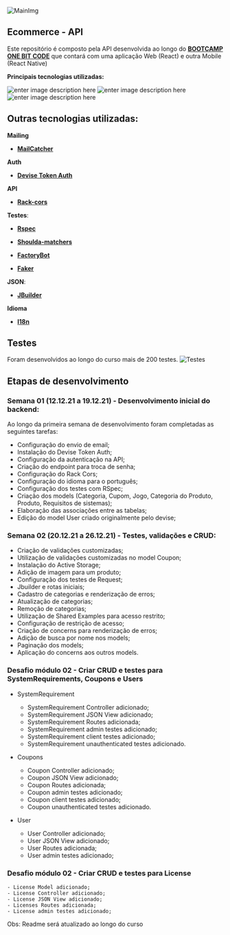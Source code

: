 
![MainImg](https://res.cloudinary.com/dloadb2bx/image/upload/v1639272457/onebig_hiu9oa.png)

## Ecommerce - API

Este repositório é composto pela API desenvolvida ao longo do **[BOOTCAMP ONE BIT CODE](https://onebitcode.com/)** que contará com uma aplicação Web (React) e outra Mobile (React Native)

**Principais tecnologias utilizadas:** <br>

![enter image description here](https://img.shields.io/badge/Ruby_on_Rails-CC0000?style=for-the-badge&logo=ruby-on-rails&logoColor=white) ![enter image description here](https://img.shields.io/badge/React-20232A?style=for-the-badge&logo=react&logoColor=61DAFB) ![enter image description here](https://img.shields.io/badge/PostgreSQL-316192?style=for-the-badge&logo=postgresql&logoColor=white)

## Outras tecnologias utilizadas:


**Mailing**

- **[MailCatcher](https://mailcatcher.me/)**

**Auth**

- **[Devise Token Auth](https://github.com/lynndylanhurley/devise_token_auth)**

**API**

- **[Rack-cors](https://github.com/cyu/rack-cors)**

**Testes**:

- **[Rspec](https://github.com/rspec/rspec-rails)**

- **[Shoulda-matchers](https://github.com/thoughtbot/shoulda-matchers)**

- **[FactoryBot](https://github.com/thoughtbot/factory_bot_rails)**

- **[Faker](https://github.com/faker-ruby/faker)**

**JSON**:

- **[JBuilder](https://github.com/rails/jbuilder)**

**Idioma**

- **[I18n](https://github.com/ruby-i18n/i18n)**

## Testes

Foram desenvolvidos ao longo do curso mais de 200 testes.
![Testes](https://res.cloudinary.com/dloadb2bx/image/upload/v1641221405/rspecTeste2_gmvb8u.png)

## Etapas de desenvolvimento

### Semana 01 (12.12.21 a 19.12.21) - Desenvolvimento inicial do backend:

Ao longo da primeira semana de desenvolvimento foram completadas as seguintes tarefas:

- Configuração do envio de email;
- Instalação do Devise Token Auth;
- Configuração da autenticação na API;
- Criação do endpoint para troca de senha;
- Configuração do Rack Cors;
- Configuração do idioma para o português;
- Configuração dos testes com RSpec;
- Criação dos models (Categoria, Cupom, Jogo, Categoria do Produto, Produto, Requisitos de sistemas);
- Elaboração das associações entre as tabelas;
- Edição do model User criado originalmente pelo devise;

### Semana 02 (20.12.21 a 26.12.21) - Testes, validações e CRUD:

  - Criação de validações customizadas;
- Utilização de validações customizadas no model Coupon;
- Instalação do Active Storage;
- Adição de imagem para um produto;
- Configuração dos testes de Request;
- Jbuilder e rotas iniciais;
- Cadastro de categorias e renderização de erros;
- Atualização de categorias;
- Remoção de categorias;
- Utilização de Shared Examples para acesso restrito;
- Configuração de restrição de acesso;
- Criação de concerns para renderização de erros;
- Adição de busca por nome nos models;
- Paginação dos models;
- Aplicação do concerns aos outros models.

### Desafio módulo 02 - Criar CRUD e testes para SystemRequirements, Coupons e Users
- SystemRequirement
	- SystemRequirement Controller adicionado;
	- SystemRequirement JSON View adicionado;
	- SystemRequirement Routes adicionada;
	- SystemRequirement admin testes adicionado;
	- SystemRequirement client testes adicionado;
	- SystemRequirement unauthenticated testes adicionado.

- Coupons
	- Coupon Controller adicionado;
	- Coupon JSON View adicionado;
	- Coupon Routes adicionada;
	- Coupon admin testes adicionado;
	- Coupon client testes adicionado;
	- Coupon unauthenticated testes adicionado.

 - User
	- User Controller adicionado;
	- User JSON View adicionado;
	- User Routes adicionada;
	- User admin testes adicionado;

### Desafio módulo 02 - Criar CRUD e testes para License

	- License Model adicionado;
	- License Controller adicionado;
	- License JSON View adicionado;
	- Licenses Routes adicionada;
	- License admin testes adicionado;

Obs: Readme será atualizado ao longo do curso

